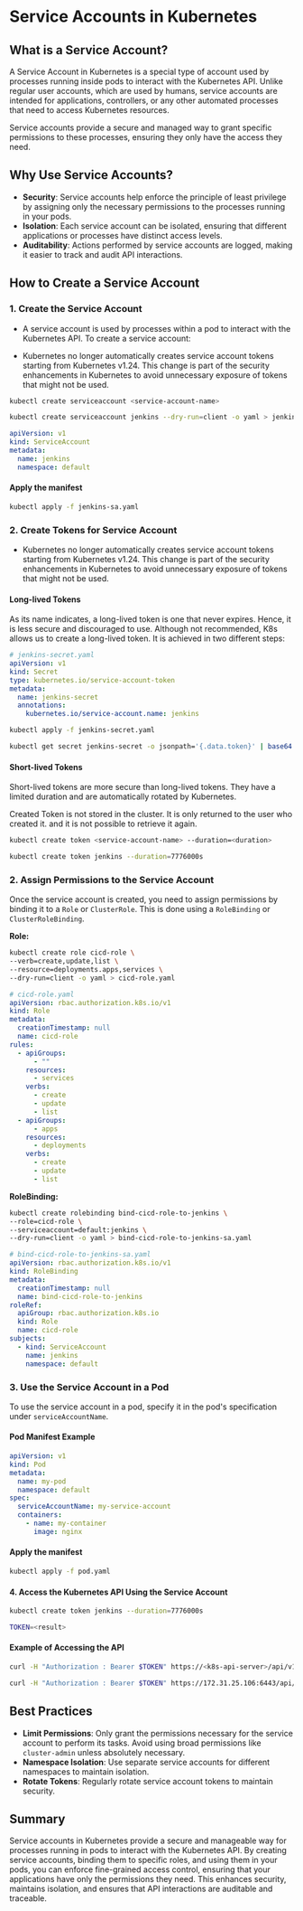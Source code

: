 # Service Accounts in Kubernetes

## What is a Service Account?

A Service Account in Kubernetes is a special type of account used by processes running inside pods to interact with the Kubernetes API. Unlike regular user accounts, which are used by humans, service accounts are intended for applications, controllers, or any other automated processes that need to access Kubernetes resources.

Service accounts provide a secure and managed way to grant specific permissions to these processes, ensuring they only have the access they need.

## Why Use Service Accounts?

- **Security**: Service accounts help enforce the principle of least privilege by assigning only the necessary permissions to the processes running in your pods.
- **Isolation**: Each service account can be isolated, ensuring that different applications or processes have distinct access levels.
- **Auditability**: Actions performed by service accounts are logged, making it easier to track and audit API interactions.

## How to Create a Service Account

### 1. **Create the Service Account**

- A service account is used by processes within a pod to interact with the Kubernetes API. To create a service account:

- Kubernetes no longer automatically creates service account tokens starting from Kubernetes v1.24. This change is part of the security enhancements in Kubernetes to avoid unnecessary exposure of tokens that might not be used.

```bash
kubectl create serviceaccount <service-account-name>
```

```bash
kubectl create serviceaccount jenkins --dry-run=client -o yaml > jenkins-sa.yaml
```

```yaml
apiVersion: v1
kind: ServiceAccount
metadata:
  name: jenkins
  namespace: default
```

#### Apply the manifest

```bash
kubectl apply -f jenkins-sa.yaml
```

### 2. **Create Tokens for Service Account**

- Kubernetes no longer automatically creates service account tokens starting from Kubernetes v1.24. This change is part of the security enhancements in Kubernetes to avoid unnecessary exposure of tokens that might not be used.

#### Long-lived Tokens

As its name indicates, a long-lived token is one that never expires. Hence, it is less secure and discouraged to use.
Although not recommended, K8s allows us to create a long-lived token. It is achieved in two different steps:

```yaml
# jenkins-secret.yaml
apiVersion: v1
kind: Secret
type: kubernetes.io/service-account-token
metadata:
  name: jenkins-secret
  annotations:
    kubernetes.io/service-account.name: jenkins
```

```bash
kubectl apply -f jenkins-secret.yaml
```

```bash
kubectl get secret jenkins-secret -o jsonpath='{.data.token}' | base64 --decode
```

#### Short-lived Tokens

Short-lived tokens are more secure than long-lived tokens. They have a limited duration and are automatically rotated by Kubernetes.

Created Token is not stored in the cluster. It is only returned to the user who created it. and it is not possible to retrieve it again.

```bash
kubectl create token <service-account-name> --duration=<duration>
```

```bash
kubectl create token jenkins --duration=7776000s
```

### 2. **Assign Permissions to the Service Account**

Once the service account is created, you need to assign permissions by binding it to a `Role` or `ClusterRole`. This is done using a `RoleBinding` or `ClusterRoleBinding`.

**Role:**

```bash
kubectl create role cicd-role \
--verb=create,update,list \
--resource=deployments.apps,services \
--dry-run=client -o yaml > cicd-role.yaml
```

```yaml
# cicd-role.yaml
apiVersion: rbac.authorization.k8s.io/v1
kind: Role
metadata:
  creationTimestamp: null
  name: cicd-role
rules:
  - apiGroups:
      - ""
    resources:
      - services
    verbs:
      - create
      - update
      - list
  - apiGroups:
      - apps
    resources:
      - deployments
    verbs:
      - create
      - update
      - list
```

**RoleBinding:**

```bash
kubectl create rolebinding bind-cicd-role-to-jenkins \
--role=cicd-role \
--serviceaccount=default:jenkins \
--dry-run=client -o yaml > bind-cicd-role-to-jenkins-sa.yaml
```

```yaml
# bind-cicd-role-to-jenkins-sa.yaml
apiVersion: rbac.authorization.k8s.io/v1
kind: RoleBinding
metadata:
  creationTimestamp: null
  name: bind-cicd-role-to-jenkins
roleRef:
  apiGroup: rbac.authorization.k8s.io
  kind: Role
  name: cicd-role
subjects:
  - kind: ServiceAccount
    name: jenkins
    namespace: default
```

### 3. **Use the Service Account in a Pod**

To use the service account in a pod, specify it in the pod's specification under `serviceAccountName`.

#### Pod Manifest Example

```yaml
apiVersion: v1
kind: Pod
metadata:
  name: my-pod
  namespace: default
spec:
  serviceAccountName: my-service-account
  containers:
    - name: my-container
      image: nginx
```

#### Apply the manifest

```bash
kubectl apply -f pod.yaml
```

#### 4. **Access the Kubernetes API Using the Service Account**

```bash
kubectl create token jenkins --duration=7776000s

TOKEN=<result>
```

#### Example of Accessing the API

```bash
curl -H "Authorization : Bearer $TOKEN" https://<k8s-api-server>/api/v1/namespaces/default/pods -k -v

curl -H "Authorization : Bearer $TOKEN" https://172.31.25.106:6443/api/v1/namespaces/default/pods -insecure -v
```

## Best Practices

- **Limit Permissions**: Only grant the permissions necessary for the service account to perform its tasks. Avoid using broad permissions like `cluster-admin` unless absolutely necessary.
- **Namespace Isolation**: Use separate service accounts for different namespaces to maintain isolation.
- **Rotate Tokens**: Regularly rotate service account tokens to maintain security.

## Summary

Service accounts in Kubernetes provide a secure and manageable way for processes running in pods to interact with the Kubernetes API. By creating service accounts, binding them to specific roles, and using them in your pods, you can enforce fine-grained access control, ensuring that your applications have only the permissions they need. This enhances security, maintains isolation, and ensures that API interactions are auditable and traceable.
